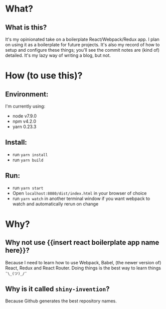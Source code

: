 # What?
## What is this?
It's my opinionated take on a boilerplate React/Webpack/Redux app. I plan on using it as a boilerplate for future projects. It's also my record of how to setup and configure these things; you'll see the commit notes are (kind of) detailed. It's my lazy way of writing a blog, but not.

# How (to use this)? 
## Environment:
I'm currently using:

 - node v7.9.0
 - npm v4.2.0
 - yarn 0.23.3

## Install:
 - run `yarn install`
 - run `yarn build`

## Run:
 - run `yarn start` 
 - Open `localhost:8080/dist/index.html` in your browser of choice 
 - run `yarn watch` in another terminal window if you want webpack to watch and automatically rerun on change 

# Why?
## Why not use {{insert react boilerplate app name here}}?
Because I need to learn how to use Webpack, Babel, (the newer version of) React, Redux and React Router. Doing things is the best way to learn things `¯\_(ツ)_/¯`
 
## Why is it called `shiny-invention`?
Because Github generates the best repository names.
